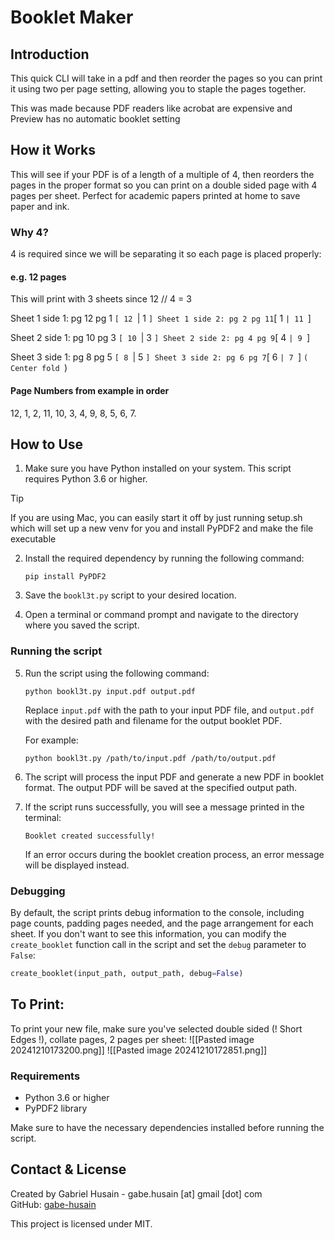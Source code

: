 # Booklet Maker

## Introduction

This quick CLI will take in a pdf and then reorder the pages so you can print it using two per page setting, allowing you to staple the pages together.

This was made because PDF readers like acrobat are expensive and Preview has no automatic booklet setting

## How it Works

This will see if your PDF is of a length of a multiple of 4, then reorders the pages in the proper format so you can print on a double sided page with 4 pages per sheet. Perfect for academic papers printed at home to save paper and ink. 

### Why 4?

4 is required since we will be separating it so each page is placed properly:

#### e.g. 12 pages

This will print with 3 sheets since 12 // 4 = 3

Sheet 1 side 1: pg 12 pg 1 `[ 12 `| 1 `]
Sheet 1 side 2: pg 2 pg 11`[ 1 `| 11 `]

Sheet 2 side 1: pg 10 pg 3 `[ 10 `| 3 `]
Sheet 2 side 2: pg 4 pg 9`[ 4 `| 9 `]

Sheet 3 side 1: pg 8 pg 5 `[ 8 `| 5 `]
Sheet 3 side 2: pg 6 pg 7`[ 6 `| 7 `] `( Center fold `)

#### Page Numbers from example in order

12, 1, 2, 11, 10, 3, 4, 9, 8, 5, 6, 7.

## How to Use

1. Make sure you have Python installed on your system. This script requires Python 3.6 or higher.

>[!TIP]
> If you are using Mac, you can easily start it off by just running setup.sh which will set up a new venv for you and install PyPDF2 and make the file executable

2. Install the required dependency by running the following command:
   ```
   pip install PyPDF2
   ```

3. Save the `bookl3t.py` script to your desired location.

4. Open a terminal or command prompt and navigate to the directory where you saved the script.
### Running the script

5. Run the script using the following command:
   ```
   python bookl3t.py input.pdf output.pdf
   ```
   Replace `input.pdf` with the path to your input PDF file, and `output.pdf` with the desired path and filename for the output booklet PDF.

   For example:
   ```
   python bookl3t.py /path/to/input.pdf /path/to/output.pdf
   ```

6. The script will process the input PDF and generate a new PDF in booklet format. The output PDF will be saved at the specified output path.

7. If the script runs successfully, you will see a message printed in the terminal:
   ```
   Booklet created successfully!
   ```

   If an error occurs during the booklet creation process, an error message will be displayed instead.

### Debugging

By default, the script prints debug information to the console, including page counts, padding pages needed, and the page arrangement for each sheet. If you don't want to see this information, you can modify the `create_booklet` function call in the script and set the `debug` parameter to `False`:

```python
create_booklet(input_path, output_path, debug=False)
```

## To Print:

To print your new file, make sure you've selected double sided (! Short Edges !), collate pages, 2 pages per sheet:
![[Pasted image 20241210173200.png]]
![[Pasted image 20241210172851.png]]

### Requirements

- Python 3.6 or higher
- PyPDF2 library

Make sure to have the necessary dependencies installed before running the script.

## Contact & License

Created by Gabriel Husain - gabe.husain [at] gmail [dot] com  
GitHub: [gabe-husain](https://github.com/gabe-husain)

This project is licensed under MIT.